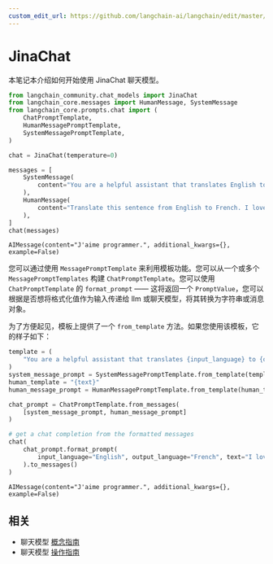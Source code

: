 ```yaml
---
custom_edit_url: https://github.com/langchain-ai/langchain/edit/master/docs/docs/integrations/chat/jinachat.ipynb
---
```


# JinaChat

本笔记本介绍如何开始使用 JinaChat 聊天模型。

```python
from langchain_community.chat_models import JinaChat
from langchain_core.messages import HumanMessage, SystemMessage
from langchain_core.prompts.chat import (
    ChatPromptTemplate,
    HumanMessagePromptTemplate,
    SystemMessagePromptTemplate,
)
```

```python
chat = JinaChat(temperature=0)
```

```python
messages = [
    SystemMessage(
        content="You are a helpful assistant that translates English to French."
    ),
    HumanMessage(
        content="Translate this sentence from English to French. I love programming."
    ),
]
chat(messages)
```

```output
AIMessage(content="J'aime programmer.", additional_kwargs={}, example=False)
```

您可以通过使用 `MessagePromptTemplate` 来利用模板功能。您可以从一个或多个 `MessagePromptTemplates` 构建 `ChatPromptTemplate`。您可以使用 `ChatPromptTemplate` 的 `format_prompt` —— 这将返回一个 `PromptValue`，您可以根据是否想将格式化值作为输入传递给 llm 或聊天模型，将其转换为字符串或消息对象。

为了方便起见，模板上提供了一个 `from_template` 方法。如果您使用该模板，它的样子如下：

```python
template = (
    "You are a helpful assistant that translates {input_language} to {output_language}."
)
system_message_prompt = SystemMessagePromptTemplate.from_template(template)
human_template = "{text}"
human_message_prompt = HumanMessagePromptTemplate.from_template(human_template)
```

```python
chat_prompt = ChatPromptTemplate.from_messages(
    [system_message_prompt, human_message_prompt]
)

# get a chat completion from the formatted messages
chat(
    chat_prompt.format_prompt(
        input_language="English", output_language="French", text="I love programming."
    ).to_messages()
)
```

```output
AIMessage(content="J'aime programmer.", additional_kwargs={}, example=False)
```

## 相关

- 聊天模型 [概念指南](/docs/concepts/#chat-models)
- 聊天模型 [操作指南](/docs/how_to/#chat-models)